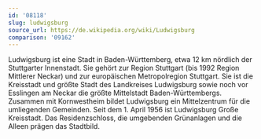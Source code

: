 ```yaml
---
id: '08118'
slug: ludwigsburg
source_url: https://de.wikipedia.org/wiki/Ludwigsburg
comparison: '09162'
---
```


Ludwigsburg ist eine Stadt in Baden-Württemberg, etwa 12 km nördlich der Stuttgarter Innenstadt. Sie gehört zur Region Stuttgart (bis 1992 Region Mittlerer Neckar) und zur europäischen Metropolregion Stuttgart. Sie ist die Kreisstadt und größte Stadt des Landkreises Ludwigsburg sowie noch vor Esslingen am Neckar die größte Mittelstadt Baden-Württembergs. Zusammen mit Kornwestheim bildet Ludwigsburg ein Mittelzentrum für die umliegenden Gemeinden. Seit dem 1. April 1956 ist Ludwigsburg Große Kreisstadt. Das Residenzschloss, die umgebenden Grünanlagen und die Alleen prägen das Stadtbild.
